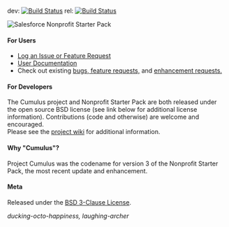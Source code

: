 dev:  [![Build Status](http://mrbelvedere.salesforcefoundation.org/mrbelvedere/jenkins/prod/Cumulus_dev/status)](http://ci.salesforcefoundation.org/job/Cumulus_dev/)
rel:  [![Build Status](http://mrbelvedere.salesforcefoundation.org/mrbelvedere/jenkins/prod/Cumulus_rel/status)](http://ci.salesforcefoundation.org/job/Cumulus_rel)

![Salesforce Nonprofit Starter Pack](https://cloud.githubusercontent.com/assets/926530/4521558/e2145b70-4d14-11e4-8a31-5d3b6a62b00a.png "Salesforce Nonprofit Starter Pack")

#### For Users

* <a href="https://github.com/SalesforceFoundation/Cumulus/issues/new" target="_blank">Log an Issue or Feature Request</a>
* <a href="https://powerofus.force.com/articles/Resource/Nonprofit-Starter-Pack-3-Documentation" target="_blank">User Documentation</a>
* Check out existing <a href="https://github.com/SalesforceFoundation/Cumulus/labels/bug" target="_blank">bugs,</a><a href="https://github.com/SalesforceFoundation/Cumulus/labels/feature%20request" target="_blank"> feature requests,</a> and <a href="https://github.com/SalesforceFoundation/Cumulus/labels/enhancement" target="_blank">enhancement requests.</a>

#### For Developers

The Cumulus project and Nonprofit Starter Pack are both released under the open source BSD license (see link below for additional license information).  Contributions (code and otherwise) are welcome and encouraged.  
Please see the <a href="https://github.com/SalesforceFoundation/Cumulus/wiki" target="_blank">project wiki</a> for additional information. 

#### Why "Cumulus"?

Project Cumulus was the codename for version 3 of the Nonprofit Starter Pack, the most recent update and enhancement.

#### Meta

Released under the [BSD 3-Clause License](http://www.opensource.org/licenses/BSD-3-Clause).

_ducking-octo-happiness, laughing-archer_

